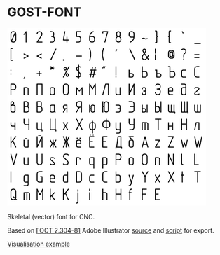 # GOST-FONT

![image](https://raw.githubusercontent.com/peko/GOST-FONT/master/docs/screenshoot.png)

Skeletal (vector) font for CNC.

Based on [ГОСТ 2.304-81](https://github.com/peko/GOST-FONT/raw/master/docs/gost_2.304-81.pdf)
Adobe Illustrator [source](https://github.com/peko/GOST-FONT/raw/master/Skeletal%20GOST%2085.ai) and [script](https://github.com/peko/GOST-FONT/blob/master/export-font.jsx) for export.

[Visualisation example](http://codepen.io/peko/pen/ogymVK)
